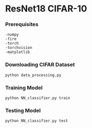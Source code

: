 # ResNet18 CIFAR-10

### Prerequisites
```
-numpy
-fire
-torch
-torchvision
-matplotlib
```

### Downloading CIFAR Dataset
```
python data_processing.py
```

### Training Model
```
python NN_classifier.py train
```

### Testing Model
```
python NN_classifier.py test
```
